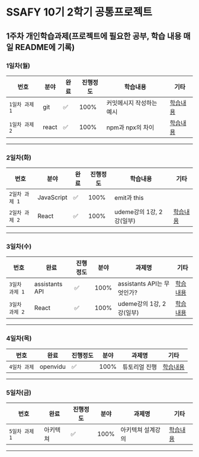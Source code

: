 # SSAFY 10기 2학기 공통프로젝트


## 1주차 개인학습과제(프로젝트에 필요한 공부, 학습 내용 매일 README에 기록)


### 1일차(월)
|번호|분야|완료|진행정도|학습내용|기타|
|----|----|----|----|----|----|
|`1일차 과제 1`|git|:white_check_mark:|100%|커밋메시지 작성하는 예시|[학습내용](./240108_1.md)|
|`1일차 과제 2`|react|:white_check_mark:|100%|npm과 npx의 차이|[학습내용](./240108_2.md)|
---

### 2일차(화)
|번호|분야|완료|진행정도|학습내용|기타|
|----|----|----|----|----|----|
| `2일차 과제 1` | JavaScript |:white_check_mark:|100%| emit과 this ||
| `2일차 과제 2` | React |:white_check_mark:|100%| udeme강의 1강, 2강(일부) |[학습내용](./240109.md)|
---

### 3일차(수)
|번호|완료|진행정도|분야|과제명|기타|
|----|----|----|----|----|----|
| `3일차 과제 1` | assistants API |:white_check_mark:|100%| assistants API는 무엇인가? |[학습내용](./assistantsAPI.md)|
| `3일차 과제 2` | React |:white_check_mark:|100%| udeme강의 1강, 2강(일부) |[학습내용](./240110.md)|

---

### 4일차(목)
|번호|완료|진행정도|분야|과제명|기타|
|----|----|----|----|----|----|
| `4일차 과제` | openvidu |:white_check_mark:|100%| 튜토리얼 진행 |[학습내용](./240111.md)|

----

### 5일차(금)
|번호|완료|진행정도|분야|과제명|기타|
|----|----|----|----|----|----|
| `5일차 과제 1` | 아키텍쳐 |:white_check_mark:|100%| 아키텍쳐 설계강의 |[학습내용](./아키텍쳐%20설계.md)|

----